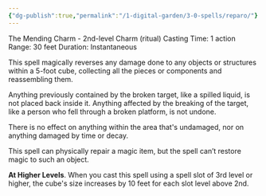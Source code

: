 ```yaml
---
{"dg-publish":true,"permalink":"/1-digital-garden/3-0-spells/reparo/"}
---
```


The Mending Charm - 2nd-level Charm (ritual) 
Casting Time: 1 action 
Range: 30 feet 
Duration: Instantaneous 

This spell magically reverses any damage done to any objects or structures within a 5-foot cube, collecting all the pieces or components and reassembling them. 

Anything previously contained by the broken target, like a spilled liquid, is not placed back inside it. Anything affected by the breaking of the target, like a person who fell through a broken platform, is not undone. 

There is no effect on anything within the area that's undamaged, nor on anything damaged by time or decay.

This spell can physically repair a magic item, but the spell can’t restore magic to such an object. 

**At Higher Levels**. When you cast this spell using a spell slot of 3rd level or higher, the cube's size increases by 10 feet for each slot level above 2nd.